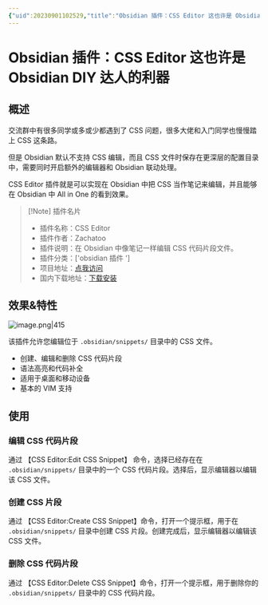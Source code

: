 ```yaml
---
{"uid":20230901102529,"title":"Obsidian 插件：CSS Editor 这也许是 Obsidian DIY 达人的利器","tags":["obsidian插件"],"description":"在Obsidian中编辑CSS代码片段文件。","author":"OS","type":"basic","draft":false,"editable":false,"modified":20230911105237,"dg-publish":true,"permalink":"/lake-of-knowledge/10-obsidian/obsidian/css-editor/","dgPassFrontmatter":true}
---
```



# Obsidian 插件：CSS Editor 这也许是 Obsidian DIY 达人的利器

## 概述

交流群中有很多同学或多或少都遇到了 CSS 问题，很多大佬和入门同学也慢慢踏上 CSS 这条路。

但是 Obsidian 默认不支持 CSS 编辑，而且 CSS 文件时保存在更深层的配置目录中，需要同时开启额外的编辑器和 Obsidian 联动处理。

CSS Editor 插件就是可以实现在 Obsidian 中把 CSS 当作笔记来编辑，并且能够在 Obsidian 中 All in One 的看到效果。

> [!Note] 插件名片
> - 插件名称：CSS Editor
> - 插件作者：Zachatoo
> - 插件说明：在 Obsidian 中像笔记一样编辑 CSS 代码片段文件。
> - 插件分类：['obsidian 插件 ']
> - 项目地址：[点我访问](https://github.com/Zachatoo/obsidian-css-editor)
> - 国内下载地址：[下载安装](https://pkmer.cn/products/plugin/pluginMarket/?css-editor)

## 效果&特性

![image.png|415](https://cdn.pkmer.cn/images/20230908151150.png!pkmer)

该插件允许您编辑位于 `.obsidian/snippets/` 目录中的 CSS 文件。

- 创建、编辑和删除 CSS 代码片段
- 语法高亮和代码补全
- 适用于桌面和移动设备
- 基本的 VIM 支持

## 使用

### 编辑 CSS 代码片段

通过 【CSS Editor:Edit CSS Snippet】 命令，选择已经存在在 `.obsidian/snippets/` 目录中的一个 CSS 代码片段。选择后，显示编辑器以编辑该 CSS 文件。

### 创建 CSS 片段

通过 【CSS Editor:Create CSS Snippet】命令，打开一个提示框，用于在 `.obsidian/snippets/` 目录中创建 CSS 片段。创建完成后，显示编辑器以编辑该 CSS 文件。

### 删除 CSS 代码片段

通过 【CSS Editor:Delete CSS Snippet】命令，打开一个提示框，用于删除你的 `.obsidian/snippets/` 目录中的 CSS 代码片段。

